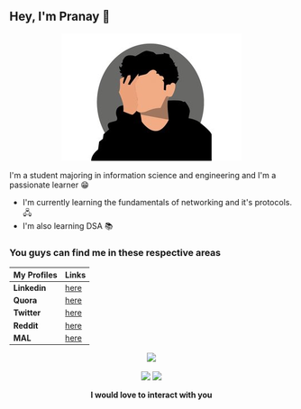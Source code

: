 ## Hey, I'm Pranay 🙂


<p align="center">
    <img src="https://github.com/Pranay0302/Pranay0302/blob/master/rsz_pa.jpg" alt="image">
</p>

<summary> I'm a student majoring in information science and engineering and I'm a passionate learner 😁 </summary>

- I'm currently learning the fundamentals of networking and it's protocols. 🖧
- I'm also learning DSA 📚


### You guys can find me in these respective areas


| My Profiles | Links |
| ------ | ------ |
| **Linkedin** | <a href="https://www.linkedin.com/in/pranay-andra-371ab5193/"> here </a> |
| **Quora** | <a href="https://www.quora.com/profile/Pranay-Kumar-Andra"> here </a> |
| **Twitter** | <a href="https://twitter.com/yanarpxx"> here </a> |
| **Reddit** | <a href="https://www.reddit.com/user/elcoco_93"> here </a> |
| **MAL** | <a href="https://myanimelist.net/profile/Elcoco_93"> here </a> |

<p align="center">
    <img src="https://forthebadge.com/images/badges/built-with-love.svg" />
</p>

<p align="center">
    <img src="https://media.giphy.com/media/DS89v1NqpzCqA/giphy.gif" width="150" />
    <img src="https://media.giphy.com/media/5xaOcLGtxFpBK7mYw3C/giphy.gif" width="200" />
</p>

<p align="center">
    <strong> I would love to interact with you </strong>
</p>